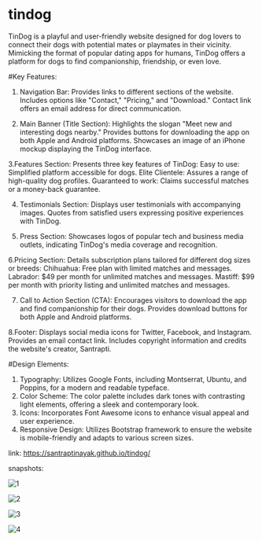# tindog
TinDog is a playful and user-friendly website designed for dog lovers to connect their dogs with potential mates or playmates in their vicinity. Mimicking the format of popular dating apps for humans, TinDog offers a platform for dogs to find companionship, friendship, or even love.


#Key Features:

1. Navigation Bar:
Provides links to different sections of the website.
Includes options like "Contact," "Pricing," and "Download."
Contact link offers an email address for direct communication.

2. Main Banner (Title Section):
Highlights the slogan "Meet new and interesting dogs nearby."
Provides buttons for downloading the app on both Apple and Android platforms.
Showcases an image of an iPhone mockup displaying the TinDog interface.

3.Features Section:
Presents three key features of TinDog:
Easy to use: Simplified platform accessible for dogs.
Elite Clientele: Assures a range of high-quality dog profiles.
Guaranteed to work: Claims successful matches or a money-back guarantee.

4. Testimonials Section:
Displays user testimonials with accompanying images.
Quotes from satisfied users expressing positive experiences with TinDog.

5. Press Section:
Showcases logos of popular tech and business media outlets, indicating TinDog's media coverage and recognition.

6.Pricing Section:
Details subscription plans tailored for different dog sizes or breeds:
Chihuahua: Free plan with limited matches and messages.
Labrador: $49 per month for unlimited matches and messages.
Mastiff: $99 per month with priority listing and unlimited matches and messages.

7. Call to Action Section (CTA):
Encourages visitors to download the app and find companionship for their dogs.
Provides download buttons for both Apple and Android platforms.

8.Footer:
Displays social media icons for Twitter, Facebook, and Instagram.
Provides an email contact link.
Includes copyright information and credits the website's creator, Santrapti.

#Design Elements:
1. Typography: Utilizes Google Fonts, including Montserrat, Ubuntu, and Poppins, for a modern and readable typeface.
2. Color Scheme: The color palette includes dark tones with contrasting light elements, offering a sleek and contemporary look.
3. Icons: Incorporates Font Awesome icons to enhance visual appeal and user experience.
4. Responsive Design: Utilizes Bootstrap framework to ensure the website is mobile-friendly and adapts to various screen sizes.

link: https://santraptinayak.github.io/tindog/

snapshots: 


![1](https://github.com/SantraptiNayak/tindog/assets/107788748/b1fda51b-d6f7-4675-8e4b-6958b7f3d044)


![2](https://github.com/SantraptiNayak/tindog/assets/107788748/fa8f3d89-a57c-4620-8b8f-4f26f7e14c05)


![3](https://github.com/SantraptiNayak/tindog/assets/107788748/213e6999-780c-43fe-a06e-5968c73ac20a)


![4](https://github.com/SantraptiNayak/tindog/assets/107788748/5eac7d69-35c0-49e5-ac33-58d5fa909f9a)
